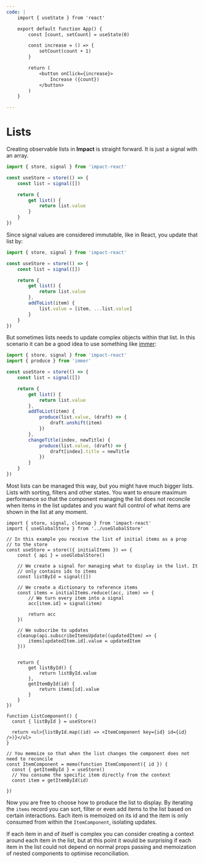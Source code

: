 ```yaml
---
code: |
    import { useState } from 'react'

    export default function App() {
        const [count, setCount] = useState(0)

        const increase = () => {
            setCount(count + 1)
        }

        return (
            <button onClick={increase}>
                Increase ({count})
            </button>
        )
    }

---
```


# Lists

Creating observable lists in **Impact** is straight forward. It is just a signal with an array.

```ts
import { store, signal } from 'impact-react'

const useStore = store(() => {
    const list = signal([])

    return {
        get list() {
            return list.value
        }
    }
})
```

Since signal values are considered immutable, like in React, you update that list by:

```ts
import { store, signal } from 'impact-react'

const useStore = store(() => {
    const list = signal([])

    return {
        get list() {
            return list.value
        },
        addToList(item) {
            list.value = [item, ...list.value]
        }
    }
})
```

But sometimes lists needs to update complex objects within that list. In this scenario it can be a good idea to use something like [immer](https://immerjs.github.io/immer/):


```ts
import { store, signal } from 'impact-react'
import { produce } from 'immer'

const useStore = store(() => {
    const list = signal([])

    return {
        get list() {
            return list.value
        },
        addToList(item) {
            produce(list.value, (draft) => {
                draft.unshift(item)
            })
        },
        changeTitle(index, newTitle) {
            produce(list.value, (draft) => {
                draft[index].title = newTitle
            })
        }
    }
})
```

Most lists can be managed this way, but you might have much bigger lists. Lists with sorting, filters and other  states. You want to ensure maximum performance so that the component managing the list does not reconcile when items in the list updates and you want full control of what items are shown in the list at any moment.

```tsx
import { store, signal, cleanup } from 'impact-react'
import { useGlobalStore } from '../useGlobalStore'

// In this example you receive the list of initial items as a prop
// to the store
const useStore = store(({ initialItems }) => {
    const { api } = useGlobalStore()

    // We create a signal for managing what to display in the list. It
    // only contains ids to items
    const listById = signal([])
    
    // We create a dictionary to reference items
    const items = initialItems.reduce((acc, item) => {
        // We turn every item into a signal
        acc[item.id] = signal(item)

        return acc
    })

    // We subscribe to updates
    cleanup(api.subscribeItemsUpdate((updatedItem) => {
        items[updatedItem.id].value = updatedItem
    }))


    return {
        get listById() {
            return listById.value
        },
        getItemById(id) {
            return items[id].value
        }
    }
})

function ListComponent() {
  const { listById } = useStore()

  return <ul>{listById.map((id) => <ItemComponent key={id} id={id} />)}</ul>
}

// You memoize so that when the list changes the component does not need to reconcile
const ItemComponent = memo(function ItemComponent({ id }) {
  const { getItemById } = useStore()
  // You consume the specific item directly from the context
  const item = getItemById(id)

})
```

Now you are free to choose how to produce the list to display. By iterating the `items` record you can sort, filter or even add items to the list based on certain interactions. Each item is memoized on its id and the item is only consumed from within the `ItemComponent`, isolating updates.

If each item in and of itself is complex you can consider creating a context around each item in the list, but at this point it would be surprising if each item in the list could not depend on normal props passing and memoization of nested components to optimise reconciliation.

<Playground />